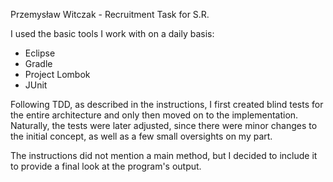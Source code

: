 Przemysław Witczak - Recruitment Task for S.R.

I used the basic tools I work with on a daily basis:
- Eclipse
- Gradle
- Project Lombok
- JUnit

Following TDD, as described in the instructions, I first created blind tests for the entire architecture and only then moved on to the implementation. 
Naturally, the tests were later adjusted, since there were minor changes to the initial concept, as well as a few small oversights on my part.

The instructions did not mention a main method, but I decided to include it to provide a final look at the program's output.